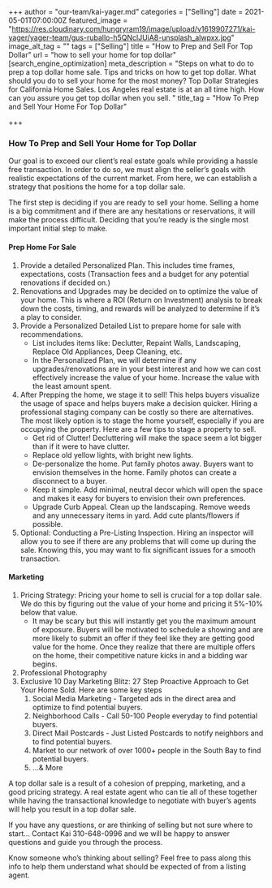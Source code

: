 +++
author = "our-team/kai-yager.md"
categories = ["Selling"]
date = 2021-05-01T07:00:00Z
featured_image = "https://res.cloudinary.com/hungryram19/image/upload/v1619907271/kai-yager/yager-team/gus-ruballo-h5QNclJUiA8-unsplash_alwpxx.jpg"
image_alt_tag = ""
tags = ["Selling"]
title = "How to Prep and Sell For Top Dollar"
url = "how to sell your home for top dollar"
[search_engine_optimization]
meta_description = "Steps on what to do to prep a top dollar home sale. Tips and tricks on how to get top dollar. What should you do to sell your home for the most money? Top Dollar Strategies for California Home Sales. Los Angeles real estate is at an all time high. How can you assure you get top dollar when you sell.  "
title_tag = "How To Prep and Sell Your Home For Top Dollar"

+++
### How To Prep and Sell Your Home for Top Dollar

Our goal is to exceed our client’s real estate goals while providing a hassle free transaction. In order to do so, we must align the seller’s goals with realistic expectations of the current market. From here, we can establish a strategy that positions the home for a top dollar sale.

The first step is deciding if you are ready to sell your home. Selling a home is a big commitment and if there are any hesitations or reservations, it will make the process difficult. Deciding that you’re ready is the single most important initial step to make.

#### Prep Home For Sale

1. Provide a detailed Personalized Plan. This includes time frames, expectations, costs (Transaction fees and a budget for any potential renovations if decided on.)
2. Renovations and Upgrades may be decided on to optimize the value of your home. This is where a ROI (Return on Investment) analysis to break down the costs, timing, and rewards will be analyzed to determine if it’s a play to consider.
3. Provide a Personalized Detailed List to prepare home for sale with recommendations.
   * List includes items like: Declutter, Repaint Walls, Landscaping, Replace Old Appliances, Deep Cleaning, etc.
   * In the Personalized Plan, we will determine if any upgrades/renovations are in your best interest and how we can cost effectively increase the value of your home. Increase the value with the least amount spent.
4. After Prepping the home, we stage it to sell! This helps buyers visualize the usage of space and helps buyers make a decision quicker. Hiring a professional staging company can be costly so there are alternatives. The most likely option is to stage the home yourself, especially if you are occupying the property. Here are a few tips to stage a property to sell.
   * Get rid of Clutter! Decluttering will make the space seem a lot bigger than if it were to have clutter.
   * Replace old yellow lights, with bright new lights.
   * De-personalize the home. Put family photos away. Buyers want to envision themselves in the home. Family photos can create a disconnect to a buyer.
   * Keep it simple. Add minimal, neutral decor which will open the space and makes it easy for buyers to envision their own preferences.
   * Upgrade Curb Appeal. Clean up the landscaping. Remove weeds and any unnecessary items in yard. Add cute plants/flowers if possible.
5. Optional: Conducting a Pre-Listing Inspection. Hiring an inspector will allow you to see if there are any problems that will come up during the sale. Knowing this, you may want to fix significant issues for a smooth transaction.

#### Marketing

1. Pricing Strategy: Pricing your home to sell is crucial for a top dollar sale. We do this by figuring out the value of your home and pricing it 5%-10% below that value.
   * It may be scary but this will instantly get you the maximum amount of exposure. Buyers will be motivated to schedule a showing and are more likely to submit an offer if they feel like they are getting good value for the home. Once they realize that there are multiple offers on the home, their competitive nature kicks in and a bidding war begins.
2. Professional Photography
3. Exclusive 10 Day Marketing Blitz: 27 Step Proactive Approach to Get Your Home Sold. Here are some key steps
   1. Social Media Marketing - Targeted ads in the direct area and optimize to find potential buyers.
   2. Neighborhood Calls - Call 50-100 People everyday to find potential buyers.
   3. Direct Mail Postcards - Just Listed Postcards to notify neighbors and to find potential buyers.
   4. Market to our network of over 1000+ people in the South Bay to find potential buyers.
   5. …& More

A top dollar sale is a result of a cohesion of prepping, marketing, and a good pricing strategy. A real estate agent who can tie all of these together while having the transactional knowledge to negotiate with buyer’s agents will help you result in a top dollar sale.

If you have any questions, or are thinking of selling but not sure where to start… Contact Kai 310-648-0996 and we will be happy to answer questions and guide you through the process.

Know someone who’s thinking about selling? Feel free to pass along this info to help them understand what should be expected of from a listing agent.
